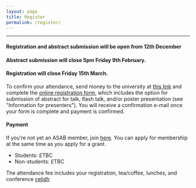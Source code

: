 ```yaml
---
layout: page
title: Register
permalink: /register/
---
```

***

<h4>Registration and abstract submission will be open from 12th December</h4>
<h4>Abstract submission will close 5pm Friday 9th February.</h4>
<h4>Registration will close Friday 15th March.</h4>

<p>To confirm your attendance, send money to the university at  <a href="https://store.exeter.ac.uk/">this link</a> and complete the <a href="https://store.exeter.ac.uk/">online registration form</a>, which includes the option for submission of abstract for talk, flash talk, and/or poster presentation (see "Information for presenters"). You will receive a confirmation e-mail once your form is complete and payment is confirmed. </p>

<h4>Payment</h4>
If you’re not yet an ASAB member, join <a href="https://asab.wildapricot.org/">here</a>. You can apply for membership at the same time as you apply for a grant. 
<ul>
  <li>Students: £TBC</li>
  <li>Non-students: £TBC</li>
</ul>
The attendance fee includes your registration, tea/coffee, lunches, and conference <a href="https://www.devon-ceilidhs.com/">celidh</a>
